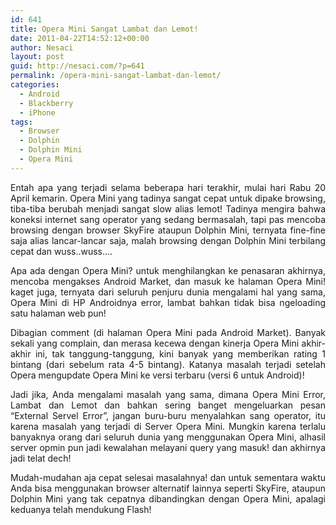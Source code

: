 ```yaml
---
id: 641
title: Opera Mini Sangat Lambat dan Lemot!
date: 2011-04-22T14:52:12+00:00
author: Nesaci
layout: post
guid: http://nesaci.com/?p=641
permalink: /opera-mini-sangat-lambat-dan-lemot/
categories:
  - Android
  - Blackberry
  - iPhone
tags:
  - Browser
  - Dolphin
  - Dolphin Mini
  - Opera Mini
---
```

<p style="text-align: justify;">
  Entah apa yang terjadi selama beberapa hari terakhir, mulai hari Rabu 20 April kemarin. Opera Mini yang tadinya sangat cepat untuk dipake browsing, tiba-tiba berubah menjadi sangat slow alias lemot! Tadinya mengira bahwa koneksi internet sang operator yang sedang bermasalah, tapi pas mencoba browsing dengan browser SkyFire ataupun Dolphin Mini, ternyata fine-fine saja alias lancar-lancar saja, malah browsing dengan Dolphin Mini terbilang cepat dan wuss..wuss….
</p>

<p style="text-align: justify;">
  Apa ada dengan Opera Mini? untuk menghilangkan ke penasaran akhirnya, mencoba mengakses Android Market, dan masuk ke halaman Opera Mini! kaget juga, ternyata dari seluruh penjuru dunia mengalami hal yang sama, Opera Mini di HP Androidnya error, lambat bahkan tidak bisa ngeloading satu halaman web pun!
</p>

<p style="text-align: justify;">
  Dibagian comment (di halaman Opera Mini pada Android Market). Banyak sekali yang complain, dan merasa kecewa dengan kinerja Opera Mini akhir-akhir ini, tak tanggung-tanggung, kini banyak yang memberikan rating 1 bintang (dari sebelum rata 4-5 bintang). Katanya masalah terjadi setelah Opera mengupdate Opera Mini ke versi terbaru (versi 6 untuk Android)!
</p>

<p style="text-align: justify;">
  Jadi jika, Anda mengalami masalah yang sama, dimana Opera Mini Error, Lambat dan Lemot dan bahkan sering banget mengeluarkan pesan “External Servel Error”, jangan buru-buru menyalahkan sang operator, itu karena masalah yang terjadi di Server Opera Mini. Mungkin karena terlalu banyaknya orang dari seluruh dunia yang menggunakan Opera Mini, alhasil server opmin pun jadi kewalahan melayani query yang masuk! dan akhirnya jadi telat dech!
</p>

<p style="text-align: justify;">
  Mudah-mudahan aja cepat selesai masalahnya! dan untuk sementara waktu Anda bisa menggunakan browser alternatif lainnya seperti SkyFire, ataupun Dolphin Mini yang tak cepatnya dibandingkan dengan Opera Mini, apalagi keduanya telah mendukung Flash!
</p>